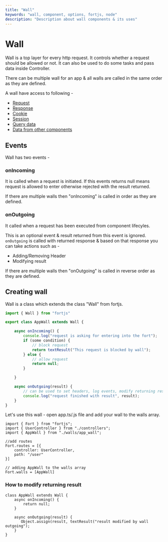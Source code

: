 ```yaml
---
title: "Wall"
keywords: "wall, component, options, fortjs, node"
description: "Description about wall components & its uses"
---
```


# Wall

Wall is a top layer for every http request. It controls whether a request should be allowed or not. It can also be used to do some tasks and pass data inside Controller.

There can be multiple wall for an app & all walls are called in the same order as they are defined.

A wall have access to following - 

* [Request](/docs/types/http-request.md)
* [Response](/docs/types/http-response.md)
* [Cookie](/docs/concepts/cookie.md)
* [Session](/docs/concepts/session.md)
* [Query data](/docs/concepts/query.md)
* [Data from other components](/docs/concepts/data.md)

## Events

Wall has two events -

### onIncoming

It is called when a request is initiated. If this events returns null means request is allowed to enter otherwise rejected with the result returned.

If there are multiple walls then "onIncoming" is called in order as they are defined.

### onOutgoing 

It called when a request has been executed from component lifecyles. 

This is an optional event & result returned from this event is ignored. `onOutgoing` is called with returned response & based on that response you can take actions such as -

* Adding/Removing Header
* Modifying result

If there are multiple walls then "onOutgoing" is called in reverse order as they are defined.



## Creating wall

Wall is a class which extends the class "Wall" from fortjs.

```javascript
import { Wall } from "fortjs"

export class AppWall extends Wall {

    async onIncoming() {
        console.log("request is asking for entering into the fort");
        if (some condition) {
            // block request
            return textResult("This request is blocked by wall");
        } else {
            // allow request
            return null;
        }

    }

    async onOutgoing(result) {
        // can be used to set headers, log events, modify returning result etc
        console.log("request finished with result", result);
    }
}
```

Let's use this wall - open app.ts/.js file and add your wall to the walls array.

```
import { Fort } from "fortjs";
import { UserController } from "./controllers";
import { AppWall } from "./walls/app_wall";

//add routes
Fort.routes = [{
    controller: UserController,
    path: "/user"
}]

// adding AppWall to the walls array
Fort.walls = [AppWall]

```

### How to modify returning result

```
class AppWall extends Wall {
    async onIncoming() {
        return null;
    }

    async onOutgoing(result) {
       Object.assign(result, textResult("result modified by wall outgoing");
    }
}
```